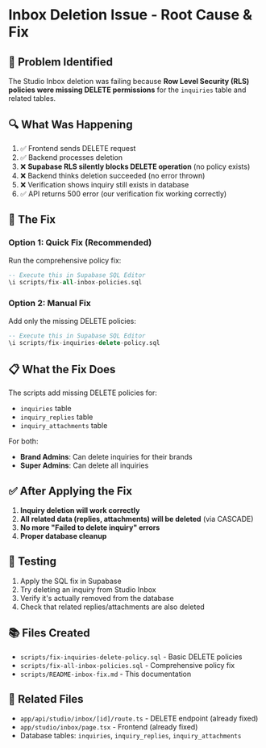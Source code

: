 # Inbox Deletion Issue - Root Cause & Fix

## 🚨 **Problem Identified**

The Studio Inbox deletion was failing because **Row Level Security (RLS) policies were missing DELETE permissions** for the `inquiries` table and related tables.

## 🔍 **What Was Happening**

1. ✅ Frontend sends DELETE request
2. ✅ Backend processes deletion  
3. ❌ **Supabase RLS silently blocks DELETE operation** (no policy exists)
4. ❌ Backend thinks deletion succeeded (no error thrown)
5. ❌ Verification shows inquiry still exists in database
6. ✅ API returns 500 error (our verification fix working correctly)

## 🔧 **The Fix**

### **Option 1: Quick Fix (Recommended)**
Run the comprehensive policy fix:
```sql
-- Execute this in Supabase SQL Editor
\i scripts/fix-all-inbox-policies.sql
```

### **Option 2: Manual Fix**
Add only the missing DELETE policies:
```sql
-- Execute this in Supabase SQL Editor  
\i scripts/fix-inquiries-delete-policy.sql
```

## 📋 **What the Fix Does**

The scripts add missing DELETE policies for:
- `inquiries` table
- `inquiry_replies` table  
- `inquiry_attachments` table

For both:
- **Brand Admins**: Can delete inquiries for their brands
- **Super Admins**: Can delete all inquiries

## ✅ **After Applying the Fix**

1. **Inquiry deletion will work correctly**
2. **All related data (replies, attachments) will be deleted** (via CASCADE)
3. **No more "Failed to delete inquiry" errors**
4. **Proper database cleanup**

## 🧪 **Testing**

1. Apply the SQL fix in Supabase
2. Try deleting an inquiry from Studio Inbox
3. Verify it's actually removed from the database
4. Check that related replies/attachments are also deleted

## 📚 **Files Created**

- `scripts/fix-inquiries-delete-policy.sql` - Basic DELETE policies
- `scripts/fix-all-inbox-policies.sql` - Comprehensive policy fix
- `scripts/README-inbox-fix.md` - This documentation

## 🔗 **Related Files**

- `app/api/studio/inbox/[id]/route.ts` - DELETE endpoint (already fixed)
- `app/studio/inbox/page.tsx` - Frontend (already fixed)
- Database tables: `inquiries`, `inquiry_replies`, `inquiry_attachments`
